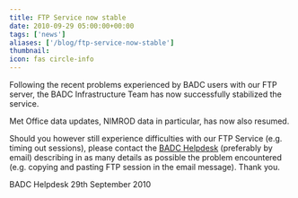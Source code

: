 ```yaml
---
title: FTP Service now stable
date: 2010-09-29 05:00:00+00:00
tags: ['news']
aliases: ['/blog/ftp-service-now-stable']
thumbnail: 
icon: fas circle-info
---
```


Following the recent problems experienced by BADC users with our FTP server, the BADC Infrastructure Team has now successfully stabilized the service. 

Met Office data updates, NIMROD data in particular, has now also resumed.



 Should you however still experience difficulties with our FTP Service (e.g. timing out sessions), please contact the [BADC Helpdesk](http://badc.nerc.ac.uk/help/contact.html) (preferably by email) describing in as many details as possible the problem encountered (e.g. copying and pasting FTP session in the email message). Thank you. 



 BADC Helpdesk
29th September 2010



